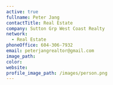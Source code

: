 ```yaml
---
active: true
fullname: Peter Jang
contactTitle: Real Estate
company: Sutton Grp West Coast Realty
network:
  - Real Estate
phoneOffice: 604-306-7932
email: peterjangrealtor@gmail.com
image_path:
color:
website:
profile_image_path: /images/person.png
---
```



